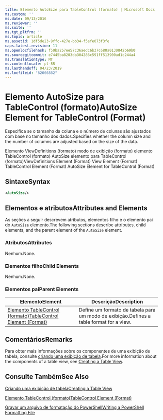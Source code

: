 ```yaml
---
title: Elemento AutoSize para TableControl (formato) | Microsoft Docs
ms.custom: ''
ms.date: 09/13/2016
ms.reviewer: ''
ms.suite: ''
ms.tgt_pltfrm: ''
ms.topic: article
ms.assetid: 1df5de23-9ffc-427e-bb34-f5efe073f3fe
caps.latest.revision: 11
ms.openlocfilehash: f50ba257ee57c36aedc6b37c680a0130842b69b0
ms.sourcegitcommit: e7445ba8203da304286c591ff513900ad1c244a4
ms.translationtype: MT
ms.contentlocale: pt-BR
ms.lasthandoff: 04/23/2019
ms.locfileid: "62066882"
---
```

# <a name="autosize-element-for-tablecontrol-format"></a><span data-ttu-id="d1551-102">Elemento AutoSize para TableControl (formato)</span><span class="sxs-lookup"><span data-stu-id="d1551-102">AutoSize Element for TableControl (Format)</span></span>

<span data-ttu-id="d1551-103">Especifica se o tamanho da coluna e o número de colunas são ajustados com base no tamanho dos dados.</span><span class="sxs-lookup"><span data-stu-id="d1551-103">Specifies whether the column size and the number of columns are adjusted based on the size of the data.</span></span>

<span data-ttu-id="d1551-104">Elemento ViewDefinitions (formato) modo de exibição (formato) elemento TableControl (formato) AutoSize elemento para TableControl (formato)</span><span class="sxs-lookup"><span data-stu-id="d1551-104">ViewDefinitions Element (Format) View Element (Format) TableControl Element (Format) AutoSize Element for TableControl (Format)</span></span>

## <a name="syntax"></a><span data-ttu-id="d1551-105">Sintaxe</span><span class="sxs-lookup"><span data-stu-id="d1551-105">Syntax</span></span>

```xml
<AutoSize/>
```

## <a name="attributes-and-elements"></a><span data-ttu-id="d1551-106">Elementos e atributos</span><span class="sxs-lookup"><span data-stu-id="d1551-106">Attributes and Elements</span></span>

<span data-ttu-id="d1551-107">As seções a seguir descrevem atributos, elementos filho e o elemento pai do `AutoSize` elemento.</span><span class="sxs-lookup"><span data-stu-id="d1551-107">The following sections describe attributes, child elements, and the parent element of the `AutoSize` element.</span></span>

### <a name="attributes"></a><span data-ttu-id="d1551-108">Atributos</span><span class="sxs-lookup"><span data-stu-id="d1551-108">Attributes</span></span>

<span data-ttu-id="d1551-109">Nenhum.</span><span class="sxs-lookup"><span data-stu-id="d1551-109">None.</span></span>

### <a name="child-elements"></a><span data-ttu-id="d1551-110">Elementos filho</span><span class="sxs-lookup"><span data-stu-id="d1551-110">Child Elements</span></span>

<span data-ttu-id="d1551-111">Nenhum.</span><span class="sxs-lookup"><span data-stu-id="d1551-111">None.</span></span>

### <a name="parent-elements"></a><span data-ttu-id="d1551-112">Elementos pai</span><span class="sxs-lookup"><span data-stu-id="d1551-112">Parent Elements</span></span>

|<span data-ttu-id="d1551-113">Elemento</span><span class="sxs-lookup"><span data-stu-id="d1551-113">Element</span></span>|<span data-ttu-id="d1551-114">Descrição</span><span class="sxs-lookup"><span data-stu-id="d1551-114">Description</span></span>|
|-------------|-----------------|
|[<span data-ttu-id="d1551-115">Elemento TableControl (formato)</span><span class="sxs-lookup"><span data-stu-id="d1551-115">TableControl Element (Format)</span></span>](./tablecontrol-element-format.md)|<span data-ttu-id="d1551-116">Define um formato de tabela para um modo de exibição.</span><span class="sxs-lookup"><span data-stu-id="d1551-116">Defines a table format for a view.</span></span>|

## <a name="remarks"></a><span data-ttu-id="d1551-117">Comentários</span><span class="sxs-lookup"><span data-stu-id="d1551-117">Remarks</span></span>

<span data-ttu-id="d1551-118">Para obter mais informações sobre os componentes de uma exibição de tabela, consulte [criando uma exibição de tabela](./creating-a-table-view.md).</span><span class="sxs-lookup"><span data-stu-id="d1551-118">For more information about the components of a table view, see [Creating a Table View](./creating-a-table-view.md).</span></span>

## <a name="see-also"></a><span data-ttu-id="d1551-119">Consulte Também</span><span class="sxs-lookup"><span data-stu-id="d1551-119">See Also</span></span>

[<span data-ttu-id="d1551-120">Criando uma exibição de tabela</span><span class="sxs-lookup"><span data-stu-id="d1551-120">Creating a Table View</span></span>](./creating-a-table-view.md)

[<span data-ttu-id="d1551-121">Elemento TableControl (formato)</span><span class="sxs-lookup"><span data-stu-id="d1551-121">TableControl Element (Format)</span></span>](./tablecontrol-element-format.md)

[<span data-ttu-id="d1551-122">Gravar um arquivo de formatação do PowerShell</span><span class="sxs-lookup"><span data-stu-id="d1551-122">Writing a PowerShell Formatting File</span></span>](./writing-a-powershell-formatting-file.md)
